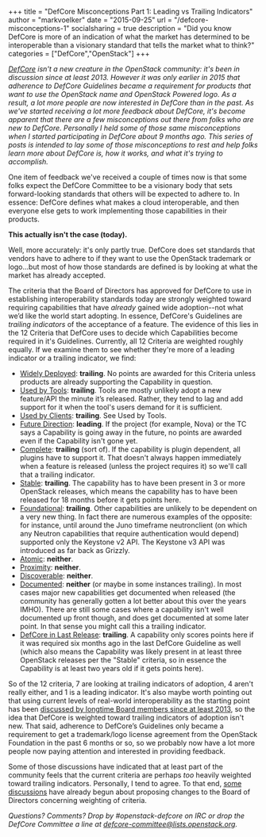 +++
title = "DefCore Misconceptions Part 1: Leading vs Trailing Indicators"
author = "markvoelker"
date = "2015-09-25"
url = "/defcore-misconceptions-1"
socialsharing = true
description = "Did you know DefCore is more of an indication of what the market has determined to be interoperable than a visionary standard that tells the market what to think?"
categories = ["DefCore","OpenStack"]
+++

*[DefCore](https://wiki.openstack.org/wiki/DefCore) isn't a new 
creature in the OpenStack community: it's been in
discussion since at least 2013.  However it was only earlier in 2015
that adherence to DefCore Guidelines became a requirement for products
that want to use the OpenStack name and OpenStack Powered logo.  As a
result, a lot more people are now interested in DefCore than in the
past.  As we've started receiving a lot more feedback about DefCore,
it's become apparent that there are a few misconceptions out there from
folks who are new to DefCore.  Personally I held some of those same
misconceptions when I started participating in DefCore about 9 months
ago.  This series of posts is intended to lay some of those
misconceptions to rest and help folks learn more about DefCore is, how
it works, and what it's trying to accomplish.*

One item of feedback we've received a couple of times now is that some
folks expect the DefCore Committee to be a visionary body that sets
forward-looking standards that others will be expected to adhere to.  In
essence: DefCore defines what makes a cloud interoperable, and then
everyone else gets to work implementing those capabilities in their
products. 

**This actually isn't the case (today).**

Well, more accurately: it's only partly true.  DefCore does set standards
that vendors have to adhere to if they want to use the OpenStack
trademark or logo...but most of how those standards are defined is by
looking at what the market has already accepted.

The criteria that the Board of Directors has approved for DefCore to use
in establishing interoperability standards today are strongly weighted
toward requiring capabilities that have *already* gained wide
adoption--not what we’d like the world start adopting.  In essence,
DefCore's Guidelines are *trailing indicators* of the acceptance of a
feature.  The evidence of this lies in the 12 Criteria that DefCore uses
to decide which Capabilities become required in it's Guidelines.
Currently, all 12 Criteria are weighted roughly equally.  If we examine
them to see whether they're more of a leading indicator or a trailing
indicator, we find:

* [Widely Deployed](http://git.openstack.org/cgit/openstack/defcore/tree/doc/source/process/CoreCriteria.rst#n40): **trailing**.  No points are awarded for this
  Criteria unless products are already supporting the Capability in
  question.
* [Used by Tools](http://git.openstack.org/cgit/openstack/defcore/tree/doc/source/process/CoreCriteria.rst#n44): **trailing**.  Tools are mostly unlikely adopt a new
  feature/API the minute it’s released.  Rather, they tend to lag and
  add support for it when the tool's users demand for it is sufficient.
* [Used by Clients](http://git.openstack.org/cgit/openstack/defcore/tree/doc/source/process/CoreCriteria.rst#n48): **trailing**.  See Used by Tools.
* [Future Direction](http://git.openstack.org/cgit/openstack/defcore/tree/doc/source/process/CoreCriteria.rst#n54): **leading**.  If the project (for example, Nova) or
  the TC says a Capability is going away in the future, no points are
  awarded even if the Capability isn't gone yet.
* [Complete](http://git.openstack.org/cgit/openstack/defcore/tree/doc/source/process/CoreCriteria.rst#n61): **trailing** (sort of).  If the capability is plugin dependent,
  all plugins have to support it.  That doesn't always happen immediately
  when a feature is released (unless the project requires it) so we'll
  call that a trailing indicator.  
* [Stable](http://git.openstack.org/cgit/openstack/defcore/tree/doc/source/process/CoreCriteria.rst#n58): **trailing**.  The capability has to have been present in 3 or
  more OpenStack releases, which means the capability has to have been
  released for 18 months before it gets points here.
* [Foundational](http://git.openstack.org/cgit/openstack/defcore/tree/doc/source/process/CoreCriteria.rst#n84): **trailing**.  Other capabilities are unlikely to
  be dependent on a very new thing.  In fact there are numerous examples
  of the opposite: for instance, until around the Juno timeframe
  neutronclient (on which any Neutron capabilities that require
  authentication would depend) supported only the Keystone v2 API.  The
  Keystone v3 API was introduced as far back as Grizzly.
* [Atomic](http://git.openstack.org/cgit/openstack/defcore/tree/doc/source/process/CoreCriteria.rst#n87): **neither**.  
* [Proximity](http://git.openstack.org/cgit/openstack/defcore/tree/doc/source/process/CoreCriteria.rst#n90): **neither**.
* [Discoverable](http://git.openstack.org/cgit/openstack/defcore/tree/doc/source/process/CoreCriteria.rst#n70): **neither**.
* [Documented](http://git.openstack.org/cgit/openstack/defcore/tree/doc/source/process/CoreCriteria.rst#n73): **neither** (or maybe in some instances trailing).  In
  most cases major new capabilities get documented when released (the
  community has generally gotten a lot better about this over the years
  IMHO).  There are still some cases where a capability isn't well
  documented up front though, and does get documented at some later
  point.  In that sense you might call this a trailing indicator.  
* [DefCore in Last Release](http://git.openstack.org/cgit/openstack/defcore/tree/doc/source/process/CoreCriteria.rst#n77): **trailing**.  A capability only scores
  points here if it was required six months ago in the last DefCore
  Guideline as well (which also means the Capability was likely present in at
  least three OpenStack releases per the "Stable" criteria, so in
  essence the Capability is at least two years old if it gets points
  here).

So of the 12 criteria, 7 are looking at trailing indicators of adoption,
4 aren't really either, and 1 is a leading indicator.  It's
also maybe worth pointing out that using current levels of real-world
interoperability as the starting point has been [discussed by longtime
Board members since at least 2013](https://blogs.gnome.org/markmc/2013/10/30/openstack-core-and-interoperability/),
so the idea that DefCore is weighted toward trailing indicators of 
adoption isn't new.  That said, adherence to DefCore’s Guidelines only
became a requirement to get a trademark/logo license agreement from the
OpenStack Foundation in the past 6 months or so, so we probably now have
a lot more people now paying attention and interested in providing feedback.  

Some of those discussions have indicated that at least part of the
community feels that the current criteria are perhaps *too* heavily
weighted toward trailing indicators.  Personally, I tend to agree.  To
that end, [some](https://review.openstack.org/226978)
[discussions](https://review.openstack.org/226980) have already begun
about proposing changes to the Board of Directors concerning weighting of
criteria.

*Questions?  Comments?  Drop by #openstack-defcore on IRC or drop the
DefCore Committee a line at
[defcore-committee@lists.openstack.org](mailto:defcore-committee@lists.openstack.org).*
